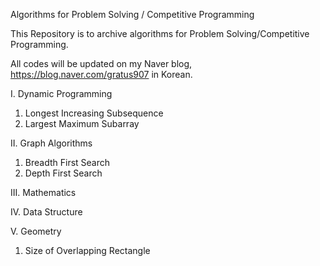 Algorithms for Problem Solving / Competitive Programming

This Repository is to archive algorithms for Problem Solving/Competitive Programming. 

All codes will be updated on my Naver blog, https://blog.naver.com/gratus907 in Korean.



I. Dynamic Programming
1. Longest Increasing Subsequence
2. Largest Maximum Subarray

II. Graph Algorithms
1. Breadth First Search
2. Depth First Search


III. Mathematics



IV. Data Structure


V. Geometry
1. Size of Overlapping Rectangle